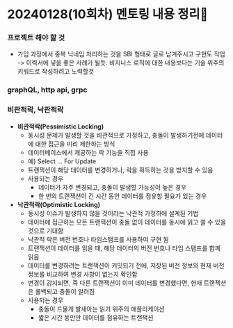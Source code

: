 # 20240128(10회차) 멘토링 내용 정리📒

### 프로젝트 해야 할 것
  * 가입 과정에서 중복 닉네임 처리하는 것을 SBI 형태로 글로 남겨주시고 구현도 작업
  -> 이력서에 넣을 좋은 사례가 될듯. 비지니스 로직에 대한 내용보다는 기술 위주의 키워드로 작성하려고 노력할것

### graphQL, http api, grpc 

### 비관적락, 낙관적락
* **비관적락(Pessimistic Locking)**
  * 동시성 문제가 발생할 것을 비관적으로 가정하고, 충돌이 발생하기전에 데이터에 대한 접근을 미리 제한하는 방식
  * 데이터베이스에서 제공하는 락 기능을 직접 사용
  * 예) Select ... For Update
  * 트랜잭션이 해당 데이터를 변경하거나, 락을 획득하는 것을 방지할 수 있음
  * 사용되는 경우
    * 데이터가 자주 변경되고, 충돌이 발생할 가능성이 높은 경우
    * 한 번의 트랜잭션이 긴 시간 동안 데이터를 점유할 필요가 있는 경우
* **낙관적락(Optimistic Locking)**
  * 동시성 이슈가 발생하지 않을 것이라는 낙관적 가정하에 설계된 기법
  * 데이터에 접근하는 모든 트랜잭션이 충돌 없이 데이터를 동시에 읽고 쓸 수 있을 것으로 기대함
  * 낙관적 락은 버전 번호나 타임스탬프를 사용하여 구현 됨
  * 트랜잭션이 데이터를 읽을 때, 해당 데이터의 버전 번호나 타임 스탬프를 함께 읽음
  * 데이터를 변경하려는 트랜잭션이 커밋되기 전에, 저장된 버전 정보와 현재 버전 정보를 비교하여 변경 사항이 없는지 확인함
  * 변경이 감지되면, 즉 다른 트랜잭션이 이미 데이터를 변경했다면, 현재 트랜잭션은 롤백되고 충돌이 알려짐
  * 사용되는 경우
    * 충돌이 드물게 발새아는 읽기 위주의 애플리케이션
    * 짧은 시간 동안만 데이터를 점유하는 트랜잭션        


